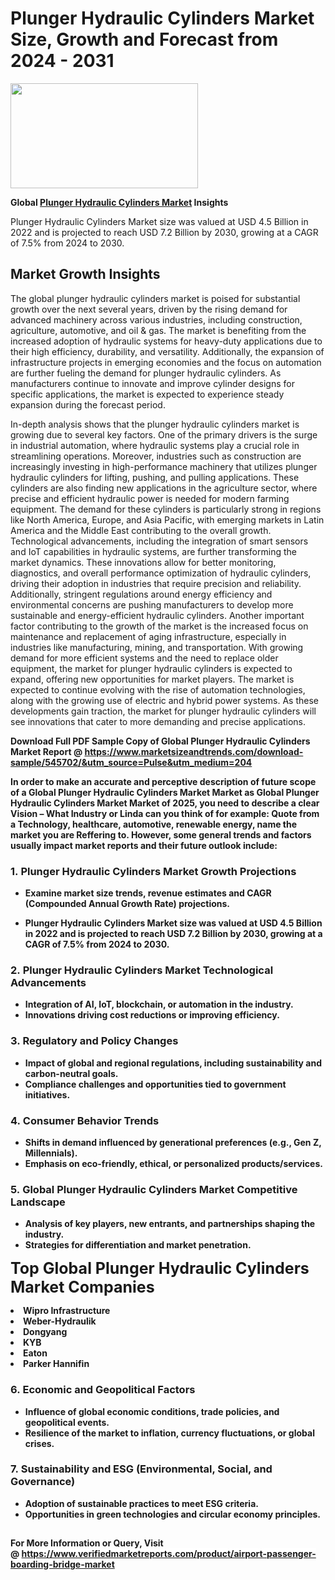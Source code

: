 <H1>Plunger Hydraulic Cylinders Market Size, Growth and Forecast from 2024 - 2031</H1><img class="aligncenter size-medium wp-image-584254" src="https://thirdeyenews.in/wp-content/uploads/2024/09/Global-Market-Research-300x168.jpeg" alt="" width="300" height="168" /><p><strong>Global&nbsp;<a href="https://www.marketsizeandtrends.com/download-sample/545702/&amp;utm_source=Pulse&amp;utm_medium=204">Plunger Hydraulic Cylinders Market</a> Insights</strong></p><p>Plunger Hydraulic Cylinders Market size was valued at USD 4.5 Billion in 2022 and is projected to reach USD 7.2 Billion by 2030, growing at a CAGR of 7.5% from 2024 to 2030.</p><p><h2>Market Growth Insights</h2> <p>The global plunger hydraulic cylinders market is poised for substantial growth over the next several years, driven by the rising demand for advanced machinery across various industries, including construction, agriculture, automotive, and oil & gas. The market is benefiting from the increased adoption of hydraulic systems for heavy-duty applications due to their high efficiency, durability, and versatility. Additionally, the expansion of infrastructure projects in emerging economies and the focus on automation are further fueling the demand for plunger hydraulic cylinders. As manufacturers continue to innovate and improve cylinder designs for specific applications, the market is expected to experience steady expansion during the forecast period.</p> <p><strong></strong></p> <p>In-depth analysis shows that the plunger hydraulic cylinders market is growing due to several key factors. One of the primary drivers is the surge in industrial automation, where hydraulic systems play a crucial role in streamlining operations. Moreover, industries such as construction are increasingly investing in high-performance machinery that utilizes plunger hydraulic cylinders for lifting, pushing, and pulling applications. These cylinders are also finding new applications in the agriculture sector, where precise and efficient hydraulic power is needed for modern farming equipment. The demand for these cylinders is particularly strong in regions like North America, Europe, and Asia Pacific, with emerging markets in Latin America and the Middle East contributing to the overall growth. Technological advancements, including the integration of smart sensors and IoT capabilities in hydraulic systems, are further transforming the market dynamics. These innovations allow for better monitoring, diagnostics, and overall performance optimization of hydraulic cylinders, driving their adoption in industries that require precision and reliability. Additionally, stringent regulations around energy efficiency and environmental concerns are pushing manufacturers to develop more sustainable and energy-efficient hydraulic cylinders. Another important factor contributing to the growth of the market is the increased focus on maintenance and replacement of aging infrastructure, especially in industries like manufacturing, mining, and transportation. With growing demand for more efficient systems and the need to replace older equipment, the market for plunger hydraulic cylinders is expected to expand, offering new opportunities for market players. The market is expected to continue evolving with the rise of automation technologies, along with the growing use of electric and hybrid power systems. As these developments gain traction, the market for plunger hydraulic cylinders will see innovations that cater to more demanding and precise applications. <p><strong></p><p><span class=""><strong>Download Full PDF Sample Copy of Global Plunger Hydraulic Cylinders Market Report</strong> @ <a href="https://www.marketsizeandtrends.com/download-sample/545702/&amp;utm_source=Pulse&amp;utm_medium=204" target="_blank">https://www.marketsizeandtrends.com/download-sample/545702/&amp;utm_source=Pulse&amp;utm_medium=204</a></span></p><p>In order to make an accurate and perceptive description of future scope of a Global&nbsp;Plunger Hydraulic Cylinders Market Market as Global&nbsp;Plunger Hydraulic Cylinders Market Market of 2025, you need to describe a clear Vision &ndash; What Industry or Linda can you think of for example: Quote from a Technology, healthcare, automotive, renewable energy, name the market you are Reffering to. However, some general trends and factors usually impact market reports and their future outlook include:</p><h3>1.&nbsp;<strong>Plunger Hydraulic Cylinders Market Growth Projections</strong></h3><ul><li>Examine market size trends, revenue estimates and CAGR (Compounded Annual Growth Rate) projections.</li><li><p>Plunger Hydraulic Cylinders Market size was valued at USD 4.5 Billion in 2022 and is projected to reach USD 7.2 Billion by 2030, growing at a CAGR of 7.5% from 2024 to 2030.</p></li></ul><h3>2.&nbsp;<strong>Plunger Hydraulic Cylinders Market Technological Advancements</strong></h3><ul><li>Integration of AI, IoT, blockchain, or automation in the industry.</li><li>Innovations driving cost reductions or improving efficiency.</li></ul><h3>3.&nbsp;<strong>Regulatory and Policy Changes</strong></h3><ul><li>Impact of global and regional regulations, including sustainability and carbon-neutral goals.</li><li>Compliance challenges and opportunities tied to government initiatives.</li></ul><h3>4.&nbsp;<strong>Consumer Behavior Trends</strong></h3><ul><li>Shifts in demand influenced by generational preferences (e.g., Gen Z, Millennials).</li><li>Emphasis on eco-friendly, ethical, or personalized products/services.</li></ul><h3>5.&nbsp;<strong>Global Plunger Hydraulic Cylinders Market Competitive Landscape</strong></h3><ul><li>Analysis of key players, new entrants, and partnerships shaping the industry.</li><li>Strategies for differentiation and market penetration.</li></ul><p data-pm-slice="1 1 []"><span style="color: inherit; font-family: inherit; font-size: 25px;">Top Global Plunger Hydraulic Cylinders Market Companies</span></p><div class="" data-test-id=""><p><li>Wipro Infrastructure</li><li> Weber-Hydraulik</li><li> Dongyang</li><li> KYB</li><li> Eaton</li><li> Parker Hannifin</li></p></div><h3>6.&nbsp;<strong>Economic and Geopolitical Factors</strong></h3><ul><li>Influence of global economic conditions, trade policies, and geopolitical events.</li><li>Resilience of the market to inflation, currency fluctuations, or global crises.</li></ul><h3>7.&nbsp;<strong>Sustainability and ESG (Environmental, Social, and Governance)</strong></h3><ul><li>Adoption of sustainable practices to meet ESG criteria.</li><li>Opportunities in green technologies and circular economy principles.</li></ul><h2><strong style="font-size: 14px;">For More Information or Query, Visit @&nbsp;</strong><a style="background-color: #ffffff; font-size: 14px;" href="https://www.marketsizeandtrends.com/report/plunger-hydraulic-cylinders-market/" target="_blank">https://www.verifiedmarketreports.com/product/airport-passenger-boarding-bridge-market</a></h2>
